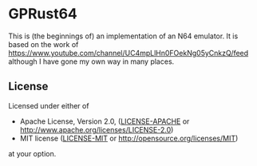 # GPRust64

This is (the beginnings of) an implementation of an N64 emulator.
It is based on the work of https://www.youtube.com/channel/UC4mpLlHn0FOekNg05yCnkzQ/feed although I have gone my own way in many places.

## License

Licensed under either of

 * Apache License, Version 2.0, ([LICENSE-APACHE](LICENSE-APACHE) or http://www.apache.org/licenses/LICENSE-2.0)
 * MIT license ([LICENSE-MIT](LICENSE-MIT) or http://opensource.org/licenses/MIT)

at your option.
